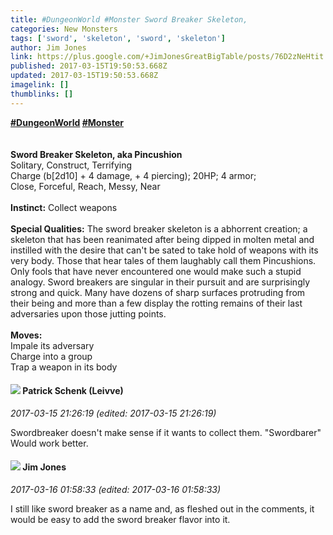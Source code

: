 ```yaml
---
title: #DungeonWorld #Monster Sword Breaker Skeleton,
categories: New Monsters
tags: ['sword', 'skeleton', 'sword', 'skeleton']
author: Jim Jones
link: https://plus.google.com/+JimJonesGreatBigTable/posts/76D2zNeHtit
published: 2017-03-15T19:50:53.668Z
updated: 2017-03-15T19:50:53.668Z
imagelink: []
thumblinks: []
---
```


<b><a rel="nofollow" class="ot-hashtag" href="https://plus.google.com/s/%23DungeonWorld/posts">#DungeonWorld</a></b><b> </b><b><a rel="nofollow" class="ot-hashtag" href="https://plus.google.com/s/%23Monster/posts">#Monster</a></b><br /><br /><br /><b>Sword Breaker Skeleton, aka Pincushion</b><br />Solitary, Construct, Terrifying<br />Charge (b[2d10] + 4 damage, + 4 piercing); 20HP; 4 armor;<br />Close, Forceful, Reach, Messy, Near<br /><br /><b>Instinct:</b> Collect weapons<br /><br /><b>Special Qualities:</b> The sword breaker skeleton is a abhorrent creation; a skeleton that has been reanimated after being dipped in molten metal and instilled with the desire  that can&#39;t be sated to take hold of weapons with its very body. Those that hear tales of them laughably call them Pincushions. Only fools that have never encountered one would make such a stupid analogy. Sword breakers are singular in their pursuit and are surprisingly strong and quick. Many have dozens of sharp surfaces protruding from their being and more than a few display the rotting remains of their last adversaries upon those jutting points.<br /><br /><b>Moves:</b><br />Impale its adversary<br />Charge into a group<br />Trap a weapon in its body
<div id='comment z13gx15rtsjtubh1422pyj54gzmmepye1'>
  <h4><img src='{{site.baseurl}}//images/avatars/117601525779363207299_photo.jpg'> Patrick Schenk (Leivve)</h4>
      <p><cite>2017-03-15 21:26:19 (edited: 2017-03-15 21:26:19)</cite></p>
        <p>Swordbreaker doesn&#39;t make sense if it wants to collect them. &quot;Swordbarer&quot; Would work better.</p>
</div>
        

<div id='comment z13gx15rtsjtubh1422pyj54gzmmepye1'>
  <h4><img src='{{site.baseurl}}//images/avatars/114075227630675466545_photo.jpg'> Jim Jones</h4>
      <p><cite>2017-03-16 01:58:33 (edited: 2017-03-16 01:58:33)</cite></p>
        <p>I still like sword breaker as a name and, as fleshed out in the comments, it would be easy to add the sword breaker flavor into it.</p>
</div>
        